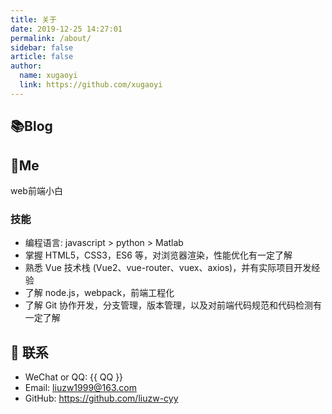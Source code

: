 ```yaml
---
title: 关于
date: 2019-12-25 14:27:01
permalink: /about/
sidebar: false
article: false
author:
  name: xugaoyi
  link: https://github.com/xugaoyi
---
```


## 📚Blog



## 🐼Me
web前端小白

### 技能

* 编程语言: javascript > python > Matlab
* 掌握 HTML5，CSS3，ES6 等，对浏览器渲染，性能优化有一定了解
* 熟悉 Vue 技术栈 (Vue2、vue-router、vuex、axios)，并有实际项目开发经验
* 了解 node.js，webpack，前端工程化
* 了解 Git 协作开发，分支管理，版本管理，以及对前端代码规范和代码检测有一定了解
## :email: 联系

- WeChat or QQ: <a :href="qqUrl" class='qq'>{{ QQ }}</a>
- Email:  <a href="mailto:liuzw1999@163.com">liuzw1999@163.com</a>
- GitHub: <https://github.com/liuzw-cyy>

<script>
  export default {
    data(){
      return {
        QQ: '3358795244',
        qqUrl: `tencent://message/?uin=${this.QQ}&Site=&Menu=yes`
      }
    },
    mounted(){
      const flag =  navigator.userAgent.match(/(phone|pad|pod|iPhone|iPod|ios|iPad|Android|Mobile|BlackBerry|IEMobile|MQQBrowser|JUC|Fennec|wOSBrowser|BrowserNG|WebOS|Symbian|Windows Phone)/i);
      if(flag){
        this.qqUrl = `mqqwpa://im/chat?chat_type=wpa&uin=${this.QQ}&version=1&src_type=web&web_src=oicqzone.com`
      }
    }
  }
</script>
